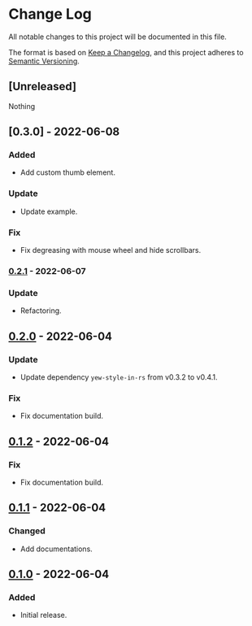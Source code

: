 # Change Log
All notable changes to this project will be documented in this file.

The format is based on [Keep a Changelog](https://keepachangelog.com/en/1.0.0/),
and this project adheres to [Semantic Versioning](https://semver.org/spec/v2.0.0.html).

## [Unreleased]
Nothing

## [0.3.0] - 2022-06-08
### Added
- Add custom thumb element.
### Update
- Update example.
### Fix
- Fix degreasing with mouse wheel and hide scrollbars.

### [0.2.1] - 2022-06-07
### Update
- Refactoring.

## [0.2.0] - 2022-06-04
### Update
- Update dependency `yew-style-in-rs` from v0.3.2 to v0.4.1.
### Fix
- Fix documentation build.

## [0.1.2] - 2022-06-04
### Fix
- Fix documentation build.

## [0.1.1] - 2022-06-04
### Changed
- Add documentations.

## [0.1.0] - 2022-06-04
### Added
- Initial release.

[0.2.1]: https://github.com/MatchaChoco010/yew-scroll-area/compare/v0.2.1...v0.3.0
[0.2.1]: https://github.com/MatchaChoco010/yew-scroll-area/compare/v0.2.0...v0.2.1
[0.2.0]: https://github.com/MatchaChoco010/yew-scroll-area/compare/v0.1.2...v0.2.0
[0.1.2]: https://github.com/MatchaChoco010/yew-scroll-area/compare/v0.1.1...v0.1.2
[0.1.1]: https://github.com/MatchaChoco010/yew-scroll-area/compare/v0.1.0...v0.1.1
[0.1.0]: https://github.com/MatchaChoco010/yew-scroll-area/tree/v0.1.0
